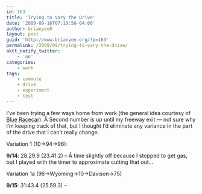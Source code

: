 ```yaml
---
id: 163
title: 'Trying to Vary the Drive'
date: '2009-09-16T07:19:58-04:00'
author: brianyee0
layout: post
guid: 'http://www.brianyee.org/?p=163'
permalink: /2009/09/trying-to-vary-the-drive/
aktt_notify_twitter:
    - 'no'
categories:
    - work
tags:
    - commute
    - drive
    - experiment
    - test
---
```


I’ve been trying a few ways home from work (the general idea courtesy of [Blue Racecar](http://blueracecar.wordpress.com/)). Â Second number is up until my freeway exit — not sure why I’m keeping track of that, but I thought I’d eliminate any variance in the part of the drive that I can’t really change.

Variation 1 (10-&gt;94-&gt;96):

**9/14**: 28.29.9 (23.41.2) – Â time slightly off because I stopped to get gas, but I played with the timer to approximate cutting that out…

Variation 1a (96-&gt;Wyoming-&gt;10-&gt;Davison-&gt;75)

**9/15**: 31:43.4 (25.59.3) –
